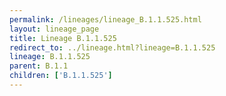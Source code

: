 ```yaml
---
permalink: /lineages/lineage_B.1.1.525.html
layout: lineage_page
title: Lineage B.1.1.525
redirect_to: ../lineage.html?lineage=B.1.1.525
lineage: B.1.1.525
parent: B.1.1
children: ['B.1.1.525']
---
```

